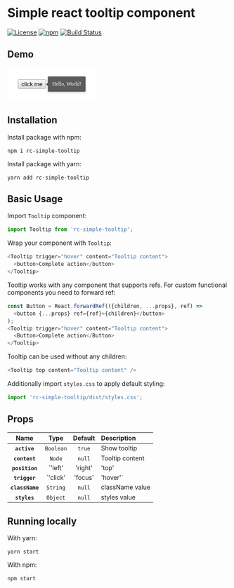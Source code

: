 Simple react tooltip component
========================================

[![License](https://img.shields.io/github/license/renofi/react-tooltip)](https://github.com/RenoFi/react-tooltip/blob/master/LICENSE)
[![npm](https://img.shields.io/npm/v/rc-simple-tooltip)](https://www.npmjs.com/package/rc-simple-tooltip)
[![Build Status](https://travis-ci.org/RenoFi/react-tooltip.svg?branch=master)](https://travis-ci.org/RenoFi/react-tooltip)


## Demo

![Demo](./media/demo.png?raw=true)


## Installation

Install package with npm:

```
npm i rc-simple-tooltip
```

Install package with yarn:

```
yarn add rc-simple-tooltip
```


## Basic Usage

Import `Tooltip` component:

```js
import Tooltip from 'rc-simple-tooltip';
```

Wrap your component with `Tooltip`:

```js
<Tooltip trigger="hover" content="Tooltip content">
  <button>Complete action</button>
</Tooltip>
```

Tooltip works with any component that supports refs. For custom functional components you need to forward ref:

```js
const Button = React.forwardRef(({children, ...props}, ref) =>
  <button {...props} ref={ref}>{children}</button>
);
<Tooltip trigger="hover" content="Tooltip content">
  <Button>Complete action</Button>
</Tooltip>
```

Tooltip can be used without any children:

```js
<Tooltip top content="Tooltip content" />
```

Additionally import `styles.css` to apply default styling:

```js
import 'rc-simple-tooltip/dist/styles.css';
```


## Props

|Name|Type|Default|Description|
|:--:|:--:|:-----:|:----------|
|**`active`**|`Boolean`|`true`|Show tooltip|
|**`content`**|`Node`|`null`|Tooltip content|
|**`position`**|`'left'|'right'|'top'|'bottom'`|`null`|Tooltip position|
|**`trigger`**|`'click'|'focus'|'hover'`|`null`|Tooltip activation trigger|
|**`className`**|`String`|`null`|className value|
|**`styles`**|`Object`|`null`|styles value|


## Running locally

With yarn:

```
yarn start
```

With npm:

```
npm start
```
